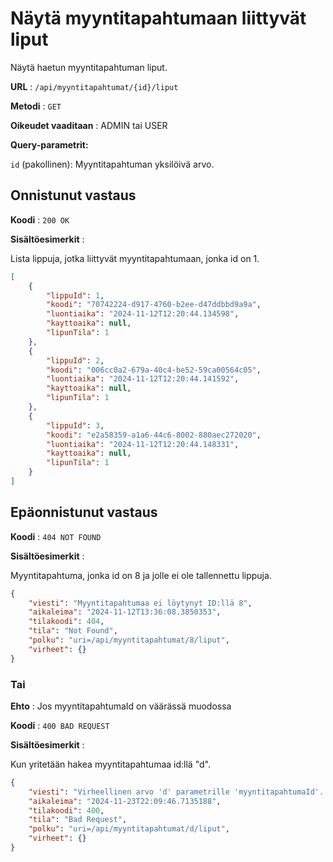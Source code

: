 # Näytä myyntitapahtumaan liittyvät liput

Näytä haetun myyntitapahtuman liput.

**URL** : `/api/myyntitapahtumat/{id}/liput`

**Metodi** : `GET`

**Oikeudet vaaditaan** : ADMIN tai USER

**Query-parametrit:** 

`id` (pakollinen): Myyntitapahtuman yksilöivä arvo.

## Onnistunut vastaus

**Koodi** : `200 OK`

**Sisältöesimerkit** :

Lista lippuja, jotka liittyvät myyntitapahtumaan, jonka id on 1.

```json
[
    {
        "lippuId": 1,
        "koodi": "70742224-d917-4760-b2ee-d47ddbbd9a9a",
        "luontiaika": "2024-11-12T12:20:44.134598",
        "kayttoaika": null,
        "lipunTila": 1
    },
    {
        "lippuId": 2,
        "koodi": "006cc0a2-679a-40c4-be52-59ca00564c05",
        "luontiaika": "2024-11-12T12:20:44.141592",
        "kayttoaika": null,
        "lipunTila": 1
    },
    {
        "lippuId": 3,
        "koodi": "e2a58359-a1a6-44c6-8002-880aec272020",
        "luontiaika": "2024-11-12T12:20:44.148331",
        "kayttoaika": null,
        "lipunTila": 1
    }
]
```

## Epäonnistunut vastaus

**Koodi** : `404 NOT FOUND`

**Sisältöesimerkit** :

Myyntitapahtuma, jonka id on 8 ja jolle ei ole tallennettu lippuja.

```json
{
    "viesti": "Myyntitapahtumaa ei löytynyt ID:llä 8",
    "aikaleima": "2024-11-12T13:36:08.3850353",
    "tilakoodi": 404,
    "tila": "Not Found",
    "polku": "uri=/api/myyntitapahtumat/8/liput",
    "virheet": {}
}
```

### Tai

**Ehto** : Jos myyntitapahtumaId on väärässä muodossa

**Koodi** : `400 BAD REQUEST`

**Sisältöesimerkit** : 

Kun yritetään hakea myyntitapahtumaa id:llä "d".

```json
{
    "viesti": "Virheellinen arvo 'd' parametrille 'myyntitapahtumaId'. Odotettu tyyppi on 'Long'",
    "aikaleima": "2024-11-23T22:09:46.7135188",
    "tilakoodi": 400,
    "tila": "Bad Request",
    "polku": "uri=/api/myyntitapahtumat/d/liput",
    "virheet": {}
}
```